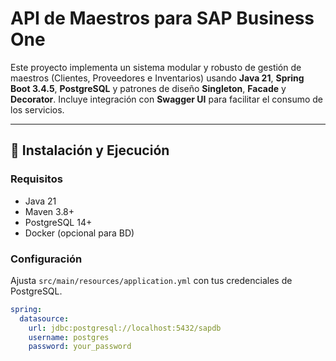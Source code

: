 # API de Maestros para SAP Business One

Este proyecto implementa un sistema modular y robusto de gestión de maestros (Clientes, Proveedores e Inventarios) usando **Java 21**, **Spring Boot 3.4.5**, **PostgreSQL** y patrones de diseño **Singleton**, **Facade** y **Decorator**. Incluye integración con **Swagger UI** para facilitar el consumo de los servicios.

---

## 🔧 Instalación y Ejecución

### Requisitos

- Java 21
- Maven 3.8+
- PostgreSQL 14+
- Docker (opcional para BD)

### Configuración

Ajusta `src/main/resources/application.yml` con tus credenciales de PostgreSQL.

```yaml
spring:
  datasource:
    url: jdbc:postgresql://localhost:5432/sapdb
    username: postgres
    password: your_password
